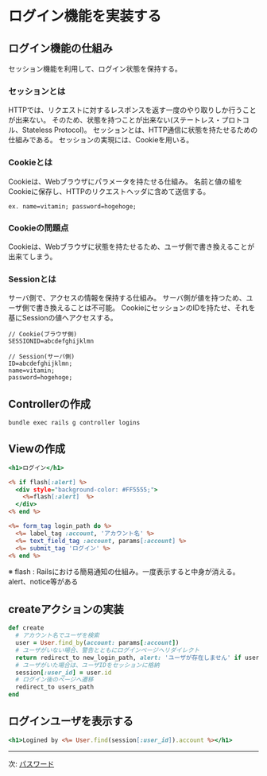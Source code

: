 # ログイン機能を実装する

## ログイン機能の仕組み

セッション機能を利用して、ログイン状態を保持する。

### セッションとは

HTTPでは、リクエストに対するレスポンスを返す一度のやり取りしか行うことが出来ない。
そのため、状態を持つことが出来ない(ステートレス・プロトコル、Stateless Protocol)。
セッションとは、HTTP通信に状態を持たせるための仕組みである。
セッションの実現には、Cookieを用いる。

### Cookieとは

Cookieは、Webブラウザにパラメータを持たせる仕組み。
名前と値の組をCookieに保存し、HTTPのリクエストヘッダに含めて送信する。
```
ex. name=vitamin; password=hogehoge;
```

### Cookieの問題点

Cookieは、Webブラウザに状態を持たせるため、ユーザ側で書き換えることが出来てしまう。

### Sessionとは

サーバ側で、アクセスの情報を保持する仕組み。
サーバ側が値を持つため、ユーザ側で書き換えることは不可能。
CookieにセッションのIDを持たせ、それを基にSessionの値へアクセスする。

```
// Cookie(ブラウザ側)
SESSIONID=abcdefghijklmn

// Session(サーバ側)
ID=abcdefghijklmn;
name=vitamin;
password=hogehoge;
```

## Controllerの作成

```
bundle exec rails g controller logins
```

## Viewの作成

```app/views/login/new.html.erb
<h1>ログイン</h1>

<% if flash[:alert] %>
  <div style="background-color: #FF5555;">
    <%=flash[:alert]  %>
  </div>
<% end %>

<%= form_tag login_path do %>
  <%= label_tag :account, 'アカウント名' %>
  <%= text_field_tag :account, params[:account] %>
  <%= submit_tag 'ログイン' %>
<% end %>
```

※ flash : Railsにおける簡易通知の仕組み。一度表示すると中身が消える。alert、notice等がある

## createアクションの実装

```app/controllers/logins_controller.rb
def create
  # アカウント名でユーザを検索
  user = User.find_by(account: params[:account])
  # ユーザがいない場合、警告とともにログインページへリダイレクト
  return redirect_to new_login_path, alert: 'ユーザが存在しません' if user.nil?
  # ユーザがいた場合は、ユーザIDをセッションに格納
  session[:user_id] = user.id
  # ログイン後のページへ遷移
  redirect_to users_path
end
```

## ログインユーザを表示する

```app/views/users/index.html.erb
<h1>Logined by <%= User.find(session[:user_id]).account %></h1>
```

---

次: [パスワード](./section02.md)
